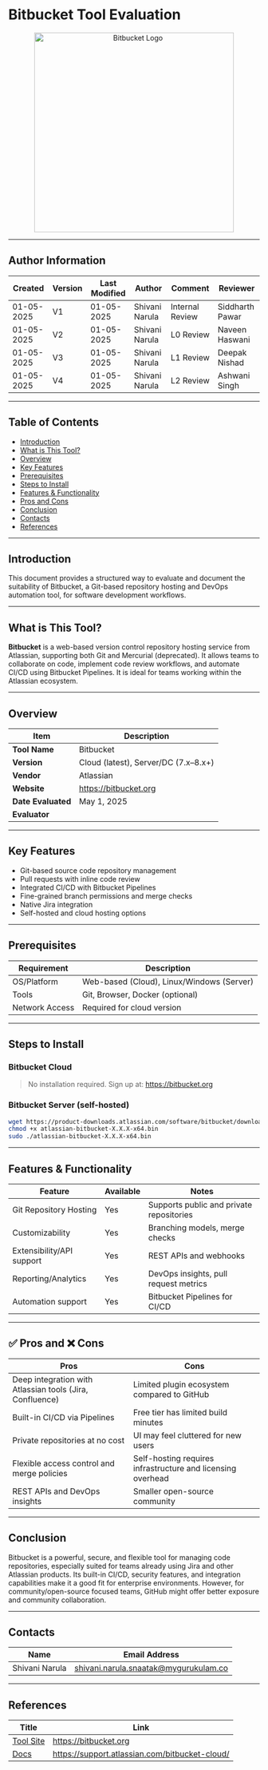 
# Bitbucket Tool Evaluation

<p align="center">
  <img src= "https://cdn.slidesharecdn.com/ss_thumbnails/bitbucketfinal-140727232529-phpapp01-thumbnail.jpg?width=560&fit=bounds" alt="Bitbucket Logo" width="400"/>
</p>

---

## Author Information
| Created | Version | Last Modified | Author | Comment | Reviewer |
| --- | --- | --- | --- | --- | --- |
| 01-05-2025 | V1 | 01-05-2025 | Shivani Narula | Internal Review | Siddharth Pawar |
| 01-05-2025 | V2 | 01-05-2025 | Shivani Narula | L0 Review | Naveen Haswani |
| 01-05-2025 | V3 | 01-05-2025 | Shivani Narula | L1 Review | Deepak Nishad |
| 01-05-2025 | V4 | 01-05-2025 | Shivani Narula | L2 Review | Ashwani Singh |
---

## Table of Contents

- [Introduction](#introduction)
- [What is This Tool?](#what-is-this-tool)
- [Overview](#overview)
- [Key Features](#key-features)
- [Prerequisites](#prerequisites)
- [Steps to Install](#steps-to-install)
- [Features & Functionality](#features--functionality)
- [Pros and Cons](#pros-and-cons)
- [Conclusion](#conclusion)
- [Contacts](#contacts)
- [References](#references)

---

## Introduction

This document provides a structured way to evaluate and document the suitability of Bitbucket, a Git-based repository hosting and DevOps automation tool, for software development workflows.

---

## What is This Tool?

**Bitbucket** is a web-based version control repository hosting service from Atlassian, supporting both Git and Mercurial (deprecated). It allows teams to collaborate on code, implement code review workflows, and automate CI/CD using Bitbucket Pipelines. It is ideal for teams working within the Atlassian ecosystem.

---

## Overview

| Item               | Description                              |
|--------------------|------------------------------------------|
| **Tool Name**      | Bitbucket                                |
| **Version**        | Cloud (latest), Server/DC (7.x–8.x+)     |
| **Vendor**         | Atlassian                                |
| **Website**        | https://bitbucket.org                    |
| **Date Evaluated** | May 1, 2025                              |
| **Evaluator**      |                      |

---

## Key Features

- Git-based source code repository management  
- Pull requests with inline code review  
- Integrated CI/CD with Bitbucket Pipelines  
- Fine-grained branch permissions and merge checks  
- Native Jira integration  
- Self-hosted and cloud hosting options  

---

## Prerequisites

| Requirement    | Description                            |
|----------------|----------------------------------------|
| OS/Platform    | Web-based (Cloud), Linux/Windows (Server) |
| Tools          | Git, Browser, Docker (optional)        |
| Network Access | Required for cloud version             |

---

## Steps to Install

### Bitbucket Cloud  
> No installation required. Sign up at: https://bitbucket.org

### Bitbucket Server (self-hosted)

```bash
wget https://product-downloads.atlassian.com/software/bitbucket/downloads/atlassian-bitbucket-X.X.X-x64.bin
chmod +x atlassian-bitbucket-X.X.X-x64.bin
sudo ./atlassian-bitbucket-X.X.X-x64.bin
```
---

## Features & Functionality

| Feature                            | Available | Notes                                           |
|------------------------------------|-----------|-------------------------------------------------|
| Git Repository Hosting             | Yes       | Supports public and private repositories        |
| Customizability                    | Yes       | Branching models, merge checks                  |
| Extensibility/API support          | Yes       | REST APIs and webhooks                          |
| Reporting/Analytics                | Yes       | DevOps insights, pull request metrics           |
| Automation support                 | Yes       | Bitbucket Pipelines for CI/CD                   |

---

## ✅ Pros and ❌ Cons

| Pros                                                        | Cons                                                        |
|-------------------------------------------------------------|-------------------------------------------------------------|
| Deep integration with Atlassian tools (Jira, Confluence)    | Limited plugin ecosystem compared to GitHub                 |
| Built-in CI/CD via Pipelines                                | Free tier has limited build minutes                         |
| Private repositories at no cost                             | UI may feel cluttered for new users                         |
| Flexible access control and merge policies                  | Self-hosting requires infrastructure and licensing overhead |
| REST APIs and DevOps insights                               | Smaller open-source community                              |

---

## Conclusion

Bitbucket is a powerful, secure, and flexible tool for managing code repositories, especially suited for teams already using Jira and other Atlassian products. Its built-in CI/CD, security features, and integration capabilities make it a good fit for enterprise environments. However, for community/open-source focused teams, GitHub might offer better exposure and community collaboration.

---

## Contacts

| Name               | Email Address                          |
|--------------------|----------------------------------------|
| Shivani Narula | shivani.narula.snaatak@mygurukulam.co     |

---

## References

| Title     | Link                                                |
|-----------|-----------------------------------------------------|
| [Tool Site](https://bitbucket.org) | https://bitbucket.org                               |
| [Docs](https://support.atlassian.com/bitbucket-cloud/)| https://support.atlassian.com/bitbucket-cloud/      |
